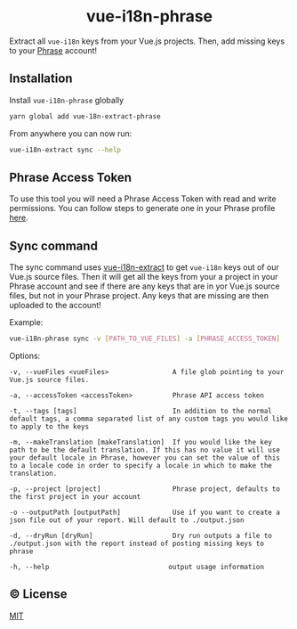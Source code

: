 <h1 align="center">vue-i18n-phrase</h1>

Extract all `vue-i18n` keys from your Vue.js projects. Then, add missing keys to your [Phrase](https://phraseapp.com/) account!


## Installation
Install `vue-i18n-phrase` globally
```sh
yarn global add vue-18n-extract-phrase
```

From anywhere you can now run:
```sh
vue-i18n-extract sync --help
```

## Phrase Access Token

To use this tool you will need a Phrase Access Token with read and write permissions. You can follow steps to generate one in your Phrase profile [here](https://phraseapp.com/settings/oauth_access_tokens).

## Sync command

The sync command uses [vue-i18n-extract](https://github.com/pixari/vue-i18n-extract) to get `vue-i18n` keys out of our Vue.js source files. Then it will get all the keys from your a project in your Phrase account and see if there are any keys that are in yor Vue.js source files, but not in your Phrase project. Any keys that are missing are then uploaded to the account!

Example:
```sh
vue-i18n-phrase sync -v [PATH_TO_VUE_FILES] -a [PHRASE_ACCESS_TOKEN]
```

Options:
```
-v, --vueFiles <vueFiles>                A file glob pointing to your Vue.js source files.

-a, --accessToken <accessToken>          Phrase API access token

-t, --tags [tags]                        In addition to the normal default tags, a comma separated list of any custom tags you would like to apply to the keys

-m, --makeTranslation [makeTranslation]  If you would like the key path to be the default translation. If this has no value it will use your default locale in Phrase, however you can set the value of this to a locale code in order to specify a locale in which to make the translation.

-p, --project [project]                  Phrase project, defaults to the first project in your account

-o --outputPath [outputPath]             Use if you want to create a json file out of your report. Will default to ./output.json

-d, --dryRun [dryRun]                    Dry run outputs a file to ./output.json with the report instead of posting missing keys to phrase

-h, --help                              output usage information
```

## :copyright: License

[MIT](http://opensource.org/licenses/MIT)
